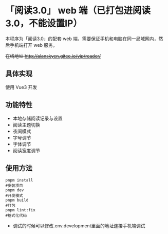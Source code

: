 # 「阅读3.0」 web 端（已打包进阅读3.0，不能设置IP）

本程序为「阅读3.0」的配套 web 端，需要保证手机和电脑在同一局域网内，然后手机端打开 web 服务。

~~在线地址 http://alanskycn.gitee.io/vip/reader/~~

## 具体实现

使用 Vue3 开发

## 功能特性

- 本地存储阅读记录与设置
- 阅读主题切换
- 夜间模式
- 字号调节
- 字体调节
- 阅读宽度调节

## 使用方法

```shell
pnpm install
#安装项目
pnpm dev
#开发模式
pnpm build
#打包
pnpm lint:fix
#格式化代码
```
 - 调试的时候可以修改.env.development里面的地址连接手机端调试
